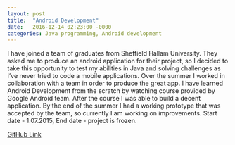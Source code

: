 ```yaml
---
layout: post
title:  "Android Development"
date:   2016-12-14 02:23:00 -0000
categories: Java programming, Android development
---
```

I have joined a team of graduates from Sheffield Hallam University. They asked me to produce an android application for their project, so I decided to take this opportunity to test my abilities in Java and solving challenges as I’ve never tried to code a mobile applications. Over the summer I worked in collaboration with a team in order to produce the great app. I have learned Android Development from the scratch by watching course provided by Google Android team. After the course I was able to build a decent application. By the end of the summer I had a working prototype that was accepted by the team, so currently I am working on improvements.
Start date - 1.07.2015, End date - project is frozen.

[GitHub Link][link-to]

[link-to]: #
